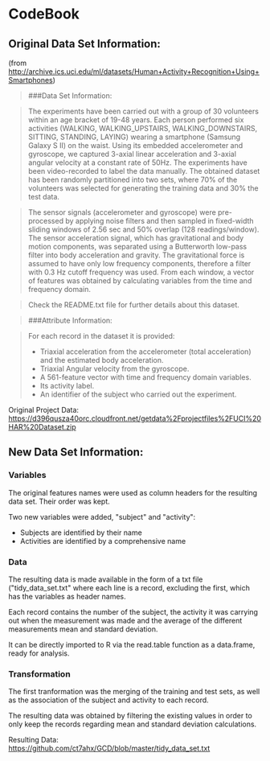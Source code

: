 # CodeBook

## Original Data Set Information: 
(from http://archive.ics.uci.edu/ml/datasets/Human+Activity+Recognition+Using+Smartphones)

> ###Data Set Information:

> The experiments have been carried out with a group of 30 volunteers within an age bracket of 19-48 years. Each person performed six activities (WALKING, WALKING_UPSTAIRS, WALKING_DOWNSTAIRS, SITTING, STANDING, LAYING) wearing a smartphone (Samsung Galaxy S II) on the waist. Using its embedded accelerometer and gyroscope, we captured 3-axial linear acceleration and 3-axial angular velocity at a constant rate of 50Hz. The experiments have been video-recorded to label the data manually. The obtained dataset has been randomly partitioned into two sets, where 70% of the volunteers was selected for generating the training data and 30% the test data. 

> The sensor signals (accelerometer and gyroscope) were pre-processed by applying noise filters and then sampled in fixed-width sliding windows of 2.56 sec and 50% overlap (128 readings/window). The sensor acceleration signal, which has gravitational and body motion components, was separated using a Butterworth low-pass filter into body acceleration and gravity. The gravitational force is assumed to have only low frequency components, therefore a filter with 0.3 Hz cutoff frequency was used. From each window, a vector of features was obtained by calculating variables from the time and frequency domain. 

> Check the README.txt file for further details about this dataset.


> ###Attribute Information:

> For each record in the dataset it is provided: 
> - Triaxial acceleration from the accelerometer (total acceleration) and the estimated body acceleration. 
> - Triaxial Angular velocity from the gyroscope. 
> - A 561-feature vector with time and frequency domain variables. 
> - Its activity label. 
> - An identifier of the subject who carried out the experiment.

Original Project Data: https://d396qusza40orc.cloudfront.net/getdata%2Fprojectfiles%2FUCI%20HAR%20Dataset.zip

## New Data Set Information:

### Variables
The original features names were used as column headers for the resulting data set. Their order was kept.

Two new variables were added, "subject" and "activity":
- Subjects are identified by their name
- Activities are identified by a comprehensive name

### Data
The resulting data is made available in the form of a txt file ("tidy_data_set.txt" where each line is a record, excluding the first, which has the variables as header names.

Each record contains the number of the subject, the activity it was carrying out when the measurement was made and the average of the different measurements mean and standard deviation.

It can be directly imported to R via the read.table function as a data.frame, ready for analysis.

### Transformation
The first tranformation was the merging of the training and test sets, as well as the association of the subject and activity to each record.

The resulting data was obtained by filtering the existing values in order to only keep the records regarding mean and standard deviation calculations.

Resulting Data: https://github.com/ct7ahx/GCD/blob/master/tidy_data_set.txt
